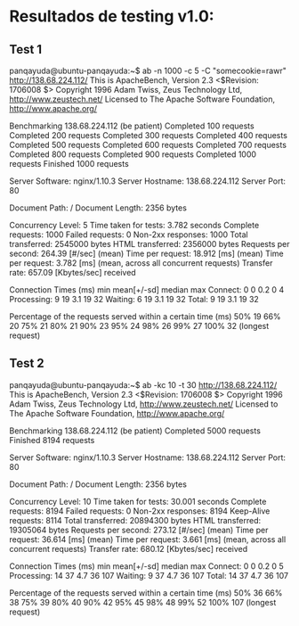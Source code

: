 # Resultados de testing v1.0:

## Test 1

panqayuda@ubuntu-panqayuda:~$ ab -n 1000 -c 5 -C "somecookie=rawr" http://138.68.224.112/
This is ApacheBench, Version 2.3 <$Revision: 1706008 $>
Copyright 1996 Adam Twiss, Zeus Technology Ltd, http://www.zeustech.net/
Licensed to The Apache Software Foundation, http://www.apache.org/

Benchmarking 138.68.224.112 (be patient)
Completed 100 requests
Completed 200 requests
Completed 300 requests
Completed 400 requests
Completed 500 requests
Completed 600 requests
Completed 700 requests
Completed 800 requests
Completed 900 requests
Completed 1000 requests
Finished 1000 requests


Server Software:        nginx/1.10.3
Server Hostname:        138.68.224.112
Server Port:            80

Document Path:          /
Document Length:        2356 bytes

Concurrency Level:      5
Time taken for tests:   3.782 seconds
Complete requests:      1000
Failed requests:        0
Non-2xx responses:      1000
Total transferred:      2545000 bytes
HTML transferred:       2356000 bytes
Requests per second:    264.39 [#/sec] (mean)
Time per request:       18.912 [ms] (mean)
Time per request:       3.782 [ms] (mean, across all concurrent requests)
Transfer rate:          657.09 [Kbytes/sec] received

Connection Times (ms)
              min  mean[+/-sd] median   max
Connect:        0    0   0.2      0       4
Processing:     9   19   3.1     19      32
Waiting:        6   19   3.1     19      32
Total:          9   19   3.1     19      32

Percentage of the requests served within a certain time (ms)
  50%     19
  66%     20
  75%     21
  80%     21
  90%     23
  95%     24
  98%     26
  99%     27
 100%     32 (longest request)


## Test 2


panqayuda@ubuntu-panqayuda:~$ ab -kc 10 -t 30 http://138.68.224.112/
This is ApacheBench, Version 2.3 <$Revision: 1706008 $>
Copyright 1996 Adam Twiss, Zeus Technology Ltd, http://www.zeustech.net/
Licensed to The Apache Software Foundation, http://www.apache.org/

Benchmarking 138.68.224.112 (be patient)
Completed 5000 requests
Finished 8194 requests


Server Software:        nginx/1.10.3
Server Hostname:        138.68.224.112
Server Port:            80

Document Path:          /
Document Length:        2356 bytes

Concurrency Level:      10
Time taken for tests:   30.001 seconds
Complete requests:      8194
Failed requests:        0
Non-2xx responses:      8194
Keep-Alive requests:    8114
Total transferred:      20894300 bytes
HTML transferred:       19305064 bytes
Requests per second:    273.12 [#/sec] (mean)
Time per request:       36.614 [ms] (mean)
Time per request:       3.661 [ms] (mean, across all concurrent requests)
Transfer rate:          680.12 [Kbytes/sec] received

Connection Times (ms)
              min  mean[+/-sd] median   max
Connect:        0    0   0.2      0       5
Processing:    14   37   4.7     36     107
Waiting:        9   37   4.7     36     107
Total:         14   37   4.7     36     107

Percentage of the requests served within a certain time (ms)
  50%     36
  66%     38
  75%     39
  80%     40
  90%     42
  95%     45
  98%     48
  99%     52
 100%    107 (longest request)
